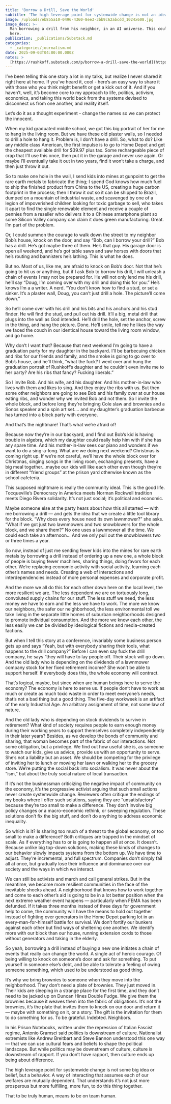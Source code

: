 ```yaml
---
title: 'Borrow a Drill, Save the World'
subtitle: 'The high leverage point for systemwide change is not an idea, but a behavior'
image: /uploads/eb855a10-0496-4360-8ee3-3bb9c62abcdd_1024x608.jpg
image_desc: >-
  Man borrowing a drill from his neighbor, in an AI universe. This could happen
  here.
publication: _publications/Substack.md
categories:
  - _categories/journalism.md
date: 2025-09-03T04:00:00.000Z
notes: >
  [https://rushkoff.substack.com/p/borrow-a-drill-save-the-world](https://rushkoff.substack.com/p/borrow-a-drill-save-the-world)
---
```


I’ve been telling this one story a lot in my talks, but realize I never shared it right here at home. If you’ve heard it, cool - here’s an easy way to share it with those who you think might benefit or get a kick out of it. And if you haven’t, well, it’s become core to my approach to life, politics, activism, economics, and taking this world back from the systems devised to disconnect us from one another, and reality itself.

Let’s do it as a thought experiment - change the names so we can protect the innocent.

When my kid graduated middle school, we got this big portrait of her for me to hang in the living room. But we have these old plaster walls, so I needed to drill a hole to hang it. Problem is, I don’t have a drill. So, what to do? Like any middle class American, the first impulse is to go to Home Depot and get the cheapest available drill for $39.97 plus tax. Some rechargeable piece of crap that I’ll use this once, then put it in the garage and never use again. Or maybe I’ll eventually take it out in two years, find it won’t take a charge, and then just throw it out.

So to make one hole in the wall, I send kids into mines at gunpoint to get the rare earth metals to fabricate the thing; I spend God knows how much fuel to ship the finished product from China to the US, creating a huge carbon footprint in the process; then I throw it out so it can be shipped to Brazil, dumped on a mountain of industrial waste, and scavenged by one of a legion of impoverished children looking for toxic garbage to sell, who takes it apart to find the single renewable element and receive a couple of pennies from a reseller who delivers it to a Chinese smartphone plant so some Silicon Valley company can claim it does green manufacturing. Great. I’m part of the problem.

Or, I could summon the courage to walk down the street to my neighbor Bob’s house, knock on the door, and say “Bob, can I borrow your drill?” Bob has a drill. He’s got maybe three of them. He’s that guy. His garage door is open all weekend, and he’s got table saws and saw horses with doors that he’s routing and bannisters he’s lathing. This is what he does.

But no. Most of us, like me, are afraid to knock on Bob’s door. Not that he’s going to hit us or anything, but if I ask Bob to borrow his drill, I will unleash a chain of events I may not be prepared for. He will not only lend me his drill, he’ll say “Doug, I’m coming over with my drill and doing this for you.” He’s knows I’m a a writer. A nerd. “You don’t know how to find a stud, or set a sinker. It’s a plaster wall, Doug, you can’t just drill a hole. The picture’ll come down.”

So he’ll come over with his drill and his bits and his anchors and his stud finder. He will find the stud, and pull out his drill. It’ll a big, metal drill that plugs into the wall as God intended. He’ll drill the hole, set the anchor, screw in the thing, and hang the picture. Done. He’ll smile, tell me he likes the way we faced the couch in our identical house toward the living room window, and go home.

Why don’t I want that? Because that next weekend I’m going to have a graduation party for my daughter in the backyard. I’ll be barbecuing chicken and ribs for our friends and family, and the smoke is going to go over to Bob’s house, and he’ll think, “what the fuck? I went over and hung the graduation portrait of Rushkoff’s daughter and he couldn’t even invite me to her party? Are his ribs that fancy? Fucking liberals.”

So I invite Bob. And his wife, and his daughter. And his mother-in-law who lives with them and likes to sing. And they enjoy the ribs with us. But then some other neighbors are going to see Bob and his family over at our house eating ribs, and wonder why we invited Bob and not them. So I invite the whole block, and before long they’re bringing Cole slaw and brownies and a Sonos speaker and a spin art set…. and my daughter’s graduation barbecue has turned into a block party with everyone.

And that’s the nightmare! That’s what we’re afraid of!

Because now they’re in our backyard, and I find out Bob’s kid is having trouble in algebra, which my daughter could really help him with if she has any spare time. And his mother-in-law sees our piano and wonders if we want to do a sing-a-long. What are we doing next weekend? Christmas is coming right up. If we’re not careful, we’ll have the whole block over for Christmas, singing songs in the living room, exchanging presents, have a big meal together…maybe our kids will like each other even though they’re in different “friend groups” at the prison yard otherwise known as the school cafeteria.

This supposed nightmare is really the community ideal. This is the good life. Tocqueville’s Democracy in America meets Norman Rockwell tradition meets Diego Rivera solidarity. It’s not just social; it’s political and economic.

Maybe someone else at the party hears about how this all started — with me borrowing a drill — and gets the idea that we create a little tool library for the block. “Why does every house need its own lawnmower?” she asks. “What if we got just two lawnmowers and two snowblowers for the whole block, and we share them?” No one uses a lawnmower all the time. We could each take an afternoon… And we only pull out the snowblowers two or three times a year.

So now, instead of just me sending fewer kids into the mines for rare earth metals by borrowing a drill instead of ordering up a new one, a whole block of people is buying fewer machines, sharing things, doing favors for each other. We’re replacing economic activity with social activity, learning each other’s names and needs. Creating a web of interactions and interdependencies instead of more personal expenses and corporate profit.

And the more we all do this for each other down here on the local level, the more resilient we are. The less dependent we are on tortuously long, convoluted supply chains for our stuff. The less stuff we need, the less money we have to earn and the less we have to work. The more we know our neighbors, the safer our neighborhood, the less environmental toll we take living in the separate little homes of suburban neighborhoods designed to promote individual consumption. And the more we know each other, the less easily we can be divided by ideological fictions and media-created factions.

But when I tell this story at a conference, invariably some business person gets up and says “Yeah, but with everybody sharing their tools, what happens to the drill company?” Before I can even say fuck the drill company, he says “they will have to lay people off. Their stock will go down. And the old lady who is depending on the dividends of a lawnmower company stock for her fixed retirement income? She won’t be able to support herself. If everybody does this, the whole economy will contract.

That’s logical, maybe, but since when are human beings here to serve the economy? The economy is here to serve us. If people don’t have to work as much or create as much toxic waste in order to meet everyone’s needs, that’s not a bad thing but a good thing. The five-day workweek is an artifact of the early Industrial Age. An arbitrary assignment of time, not some law of nature.

And the old lady who is depending on stock dividends to survive in retirement? What kind of society requires people to earn enough money during their working years to support themselves completely independently in their later years? Besides, as we develop the bonds of community and sharing, that woman becomes part of the fabric of our interactions. Not some obligation, but a privilege. We find out how useful she is, as someone to watch our kids, give us advice, provide us with an opportunity to serve. She’s not a liability but an asset. We should be competing for the privilege of inviting her to lunch or mowing her lawn or walking her to the grocery store. We’re putting the social back into socialism. It was never about the “ism,” but about the truly social nature of local transaction.

If it’s not the businessman criticizing the negative impact of community on the economy, it’s the progressive activist arguing that such small actions never create systemwide change. Reviewers often critique the endings of my books where I offer such solutions, saying they are “unsatisfactory” because they’re too small to make a difference. They don’t involve big policy changes or a macro-economic rethink, or sweeping regulation. These solutions don’t fix the big stuff, and don’t do anything to address economic inequality.

So which is it? Is sharing too much of a threat to the global economy, or too small to make a difference? Both critiques are trapped in the mindset of scale. As if everything has to or is going to happen all at once. It doesn’t. Because unlike big top-down solutions, making these kinds of changes to our behavior slowly impacts systems from the bottom up. We have time to adjust. They’re incremental, and full spectrum. Companies don’t simply fail all at once, but gradually lose their influence and dominance over our society and the ways in which we interact.

We can still be activists and march and call general strikes. But in the meantime, we become more resilient communities in the face of the inevitable shocks ahead. A neighborhood that knows how to work together and come to each other’s aid is going to be in a lot better position when the next extreme weather event happens — particularly when FEMA has been defunded. If it takes three months instead of three days for government help to come, the community will have the means to hold out together instead of fighting over generators in the Home Depot parking lot in an every-man-for-himself battle for survival. We don’t fortify our bunkers against each other but find ways of sheltering one another. We identify more with our block than our house, running extension cords to those without generators and taking in the elderly.

So yeah, borrowing a drill instead of buying a new one initiates a chain of events that really can change the world. A single act of heroic courage. Of being willing to knock on someone’s door and ask for something. To put yourself in someone else’s debt, and be able to tolerate a feeling of owing someone something, which used to be understood as good thing.

It’s why we bring brownies to someone when they move into the neighborhood. They don’t need a plate of brownies. They just moved in. Their kids are sleeping in a strange place for the first time, and they don’t need to be jacked up on Duncan Hines Double Fudge. We give them the brownies because it weaves them into the fabric of obligations. It’s not the brownies, it’s the plate that invites them to knock on our door and return it — maybe with something on it, or a story. The gift is the invitation for them to do something for us. To be grateful. Indebted. Neighbors.

In his Prison Notebooks, written under the repression of Italian Fascist regime, Antonio Gramsci said politics is downstream of culture. Nationalist extremists like Andrew Breitbart and Steve Bannon understood this one way — that we can use cultural fears and beliefs to shape the political landscape. But while politics may be downstream of culture, culture is downstream of rapport. If you don’t have rapport, then culture ends up being about difference.

The high leverage point for systemwide change is not some big idea or belief, but a behavior. A way of interacting that assumes each of our welfares are mutually dependent. That understands it’s not just more prosperous but more fulfilling, more fun, to do this thing together.

That to be truly human, means to be on team human.
